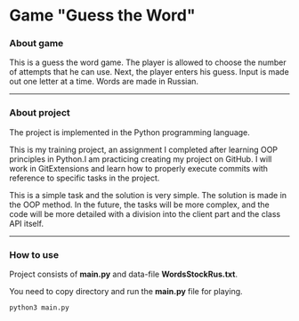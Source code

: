 # Game "Guess the Word"
### About game

This is a guess the word game. The player is allowed to choose the number of attempts that he can use. Next, the player enters his guess. Input is made out one letter at a time. Words are made in Russian.
***
### About project

The project is implemented in the Python programming language.

This is my training project, an assignment I completed after learning OOP principles in Python.I am practicing creating my project on GitHub. I will work in GitExtensions and learn how to properly execute commits with reference to specific tasks in the project.

This is a simple task and the solution is very simple. The solution is made in the OOP method. In the future, the tasks will be more complex, and the code will be more detailed with a division into the client part and the class API itself.

***
### How to use
Project consists of **main.py** and data-file **WordsStockRus.txt**.

You need to copy directory and run the **main.py** file for playing.

`python3 main.py`
